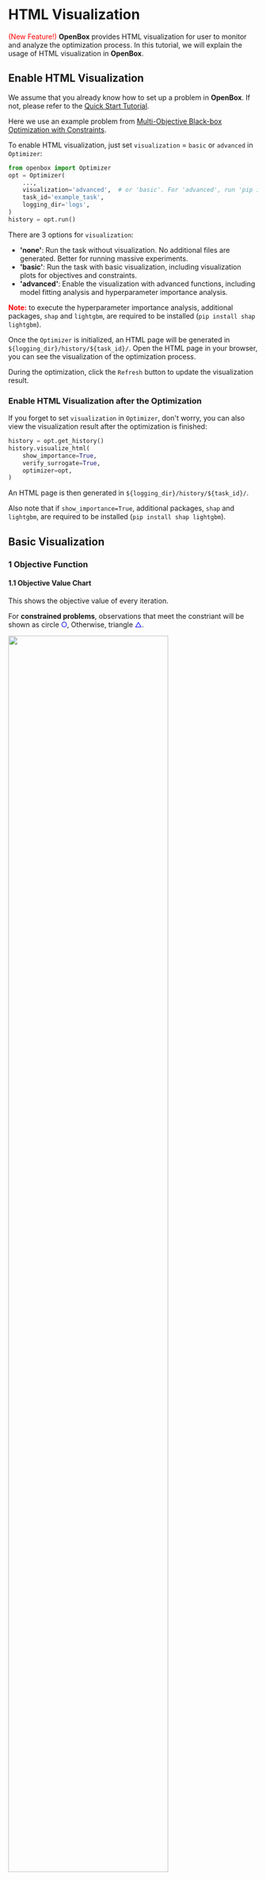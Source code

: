 # HTML Visualization

<font color=#FF0000>(New Feature!)</font> **OpenBox** provides HTML visualization 
for user to monitor and analyze the optimization process.
In this tutorial, we will explain the usage of HTML visualization in **OpenBox**.

## Enable HTML Visualization

We assume that you already know how to set up a problem in **OpenBox**. 
If not, please refer to the [Quick Start Tutorial](../quick_start/quick_start).

Here we use an example problem from 
[Multi-Objective Black-box Optimization with Constraints](../examples/multi_objective_with_constraint).

To enable HTML visualization, just set `visualization` = `basic` or `advanced` in `Optimizer`:

```python
from openbox import Optimizer
opt = Optimizer(
    ..., 
    visualization='advanced',  # or 'basic'. For 'advanced', run 'pip install lightgbm shap' first
    task_id='example_task',
    logging_dir='logs',
)
history = opt.run()
```

There are 3 options for `visualization`:
+ **'none'**: Run the task without visualization. 
No additional files are generated. Better for running massive experiments.
+ **'basic'**: Run the task with basic visualization, 
including visualization plots for objectives and constraints.
+ **'advanced'**: Enable the visualization with advanced functions, 
including model fitting analysis and hyperparameter importance analysis.

**<font color=#FF0000>Note:</font>** to execute the hyperparameter importance analysis, additional packages, 
`shap` and `lightgbm`, are required to be installed (`pip install shap lightgbm`).

Once the `Optimizer` is initialized, an HTML page will be generated in `${logging_dir}/history/${task_id}/`.
Open the HTML page in your browser, you can see the visualization of the optimization process.

During the optimization, click the `Refresh` button to update the visualization result.

### Enable HTML Visualization after the Optimization

If you forget to set `visualization` in `Optimizer`, don't worry,
you can also view the visualization result after the optimization is finished:
```python
history = opt.get_history()
history.visualize_html(
    show_importance=True,
    verify_surrogate=True,
    optimizer=opt,
)
```

An HTML page is then generated in `${logging_dir}/history/${task_id}/`.

Also note that if `show_importance=True`, additional packages, `shap` and `lightgbm`, 
are required to be installed (`pip install shap lightgbm`).


## Basic Visualization

### 1 Objective Function

#### 1.1 Objective Value Chart

This shows the objective value of every iteration. 

For **constrained problems**, 
observations that meet the constriant will be shown as circle <font color=#0000FF>$\bigcirc$</font>,
Otherwise, triangle <font color=#0000FF>$\triangle$</font>.

<img src="../../imgs/visualization/obj_value.png" width="80%" class="align-center">

<br>

#### 1.2 Constraint Value Chart

This visualization is only for **constrained problems**.

This shows the constraint value of every iteration. By default, Non-positive constraint values (**”<=0”**) imply feasibility.

<img src="../../imgs/visualization/cons_value.png" width="80%" class="align-center">

<br>

#### 1.3 Parallel Coordinates Plot

This shows the values of parameters and objective values of individual observation each round.

<img src="../../imgs/visualization/parallel.png" width="80%" class="align-center">

<br>

### 2 Pareto
This part is only available for **muti-objective problems**.

In multi-objective problems, since we don't know which objective is the most important, we find a set of pareto optimal solutions. A pareto optimal solution means that it cannot be improved in any of the objectives without degrading at least one of the other objective. All pareto optimal solutions form a pareto frontier. Our aim is to maximize the hypervolume from a worst solution to the pareto frontier.

#### 2.1 Pareto Frontier

Visualization of pareto frontier is only available for **two or three objectives problems**.

Pareto frontier will be shown as a curve (2-obj) or a surface (3-obj). 
For **constrained problems**, 
observations that meet the constriant will be shown as circle <font color=#0000FF>$\bigcirc$</font>. 
Otherwise, triangle <font color=#0000FF>$\triangle$</font>.

<img src="../../imgs/visualization/pareto_front.png" width="80%" class="align-center">

<br>

#### 2.2 Pareto Frontier Hypervolume

This shows the hypervolume surrounded by the pareto frontier in each iteration.

<img src="../../imgs/visualization/pareto_hypervolume.png" width="80%" class="align-center">

<br>

### 3 Historical Configurations

This table records data of every run of optimization. If the data is too long to show all, you can click the **"..."** beside it to see the whole data.

<img src="../../imgs/visualization/history.png" width="80%" class="align-center">

<br>

## Advanced Visualization

### 1 Surrogate Model

A surrogate model is trained to approximate the predictions of a black box model. We visualize surrogate model to see its performance.

#### 1.1 Predicted Objective Value

X-axis is the predicted objective value from surrogate model. Y-axis is the true value. The closer the dot is to the line y=x, the better the prediction of surrogate model is.

<img src="../../imgs/visualization/surrogate_obj.png" width="80%" class="align-center">

<br>

#### 1.2 Predicted Objective Value Rank

This chart is similar to *Predicted Objective Value*. But here we predict the rank of a few objective value. X-axis is the predicted objective value rank from surrogate model. Y-axis is the true value rank. The closer the dot is to the line y=x, the better the prediction of surrogate model is.

<img src="../../imgs/visualization/surrogate_obj_rank.png" width="80%" class="align-center">

<br>

#### 1.3 Predicted Constraint Value

This chart is only for **constrained problems**.

Besides objective value, we can also use surrogate model to predict constraint value. This chart is similar to *Predicted Objective Value*, except that we predict constraint value here.

<img src="../../imgs/visualization/surrogate_cons.png" width="80%" class="align-center">

<br>

### 2 Parameter Importance

We use **SHAP** (SHapley Additive exPlanations) approach to evaluate parameter importance. More information about SHAP, please see [**SHAP documentation**](https://shap.readthedocs.io/en/latest/).

#### 2.1 Overall Parameter Importance

This chart shows importance of each parameter to the objective. The higher the importance value is, the greater this parameter influences the objective, whether in a positive way or an negative way.

<img src="../../imgs/visualization/importance_obj.png" width="80%" class="align-center">

<br>

#### 2.2 Overall Parameter Importance of Constraints

This chart shows the importance of each parameter to the constraints. The higher the importance value is, the greater this parameter influences the constraint, whether in a positive way or an negative way.the objective, whether in a positive way or an negative way.

<img src="../../imgs/visualization/importance_cons.png" width="80%" class="align-center">

<br>

#### 2.3 Single Parameter Importance of Objectives

This chart shows how the objective depends on the given parameter. X-axis is the value of the parameter. Y-axis is the SHAP value of it. The absolute value of SHAP value represents the influence intensity. Positive value means a positive correlation. Negative value means a negative correlation. You can click the label on the top to switch parameter.

For **multi-objective problems**, You can select the objective from the drop-down box above the figure.

<img src="../../imgs/visualization/single_obj.png" width="80%" class="align-center">

<br>

#### 2.4 Single Parameter Importance of Constraints

This chart shows how the constraints depends on the given parameter. X-axis is the value of the parameter. Y-axis is the SHAP value of it. The absolute value of SHAP value represents the influence intensity. Positive value means a positive correlation. Negative value means a negative correlation. You can click the label on the top to switch parameter.

You can select the constraint from the drop-down box above the figure if there are **more than one constraints**.

<img src="../../imgs/visualization/single_cons.png" width="80%" class="align-center">

<br>

